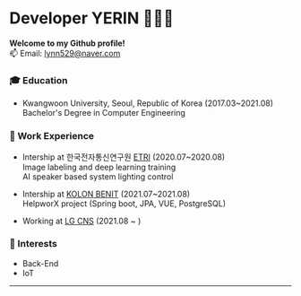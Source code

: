# Developer YERIN 👩🏻‍💻

**Welcome to my Github profile!**  
📫 Email: lynn529@naver.com   

### :mortar_board: Education 
- Kwangwoon University, Seoul, Republic of Korea (2017.03~2021.08)   
  Bachelor's Degree in Computer Engineering     
    
    
    
### :office: Work Experience
- Intership at 한국전자통신연구원 [ETRI](https://www.etri.re.kr/intro.html) (2020.07~2020.08)    
  Image labeling and deep learning training    
  AI speaker based system lighting control    
    
    

- Intership at [KOLON BENIT](https://www.kolonbenit.com/main/index.do) (2021.07~2021.08)    
  HelpworX project (Spring boot, JPA, VUE, PostgreSQL)  



- Working at [LG CNS](https://www.lgcns.co.kr/) (2021.08 ~ )       
    
    
    
### :star2: Interests
- Back-End
- IoT   

   
   
------
